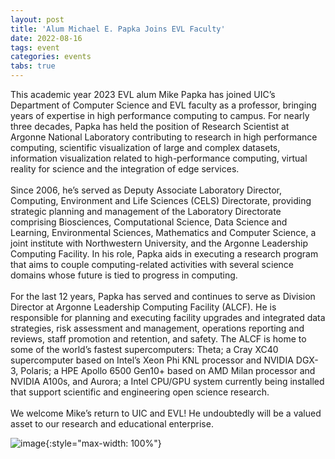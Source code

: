 ```yaml
---
layout: post
title: 'Alum Michael E. Papka Joins EVL Faculty'
date: 2022-08-16
tags: event
categories: events
tabs: true
---
```


This academic year 2023 EVL alum Mike Papka has joined UIC&rsquo;s Department of Computer Science and EVL faculty as a professor, bringing years of expertise in high performance computing to campus.  For nearly three decades, Papka has held the position of Research Scientist at Argonne National Laboratory contributing to research in high performance computing, scientific visualization of large and complex datasets, information visualization related to high-performance computing, virtual reality for science and the integration of edge services.<br><br>
Since 2006, he’s served as Deputy Associate Laboratory Director, Computing, Environment and Life Sciences (CELS) Directorate, providing strategic planning and management of the Laboratory Directorate comprising Biosciences, Computational Science, Data Science and Learning, Environmental Sciences, Mathematics and Computer Science, a joint institute with Northwestern University, and the Argonne Leadership Computing Facility. In his role, Papka aids in executing a research program that aims to couple computing-related activities with several science domains whose future is tied to progress in computing.
<br><br>For the last 12 years, Papka has served and continues to serve as Division Director at Argonne Leadership Computing Facility (ALCF).  He is responsible for planning and executing facility upgrades and integrated data strategies, risk assessment and management, operations reporting and reviews, staff promotion and retention, and safety. The ALCF is home to some of the world&rsquo;s fastest supercomputers: Theta; a Cray XC40 supercomputer based on Intel’s Xeon Phi KNL processor and NVIDIA DGX-3, Polaris; a HPE Apollo 6500 Gen10+ based on AMD Milan processor and NVIDIA A100s, and Aurora; a Intel CPU/GPU system currently being installed that support scientific and engineering open science research.<br><br>
We welcome Mike&rsquo;s return to UIC and EVL!  He undoubtedly will be a valued asset to our research and educational enterprise.

![image](https://www.evl.uic.edu/output/originals/mpapka.png-srcw.jpg){:style="max-width: 100%"}

